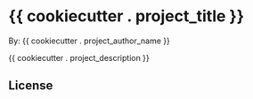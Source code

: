 # {{ cookiecutter . project_title }}

By: {{ cookiecutter . project_author_name }}

{{ cookiecutter . project_description }}

## License